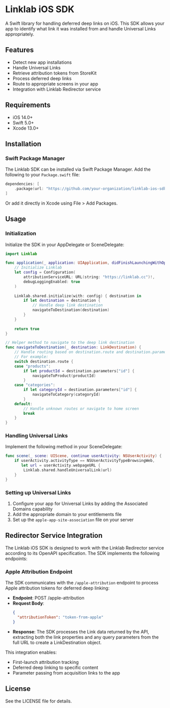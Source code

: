 # Linklab iOS SDK

A Swift library for handling deferred deep links on iOS. This SDK allows your app to identify what link it was installed from and handle Universal Links appropriately.

## Features

- Detect new app installations
- Handle Universal Links
- Retrieve attribution tokens from StoreKit
- Process deferred deep links
- Route to appropriate screens in your app
- Integration with Linklab Redirector service

## Requirements

- iOS 14.0+
- Swift 5.0+
- Xcode 13.0+

## Installation

### Swift Package Manager

The Linklab SDK can be installed via Swift Package Manager. Add the following to your `Package.swift` file:

```swift
dependencies: [
    .package(url: "https://github.com/your-organization/linklab-ios-sdk.git", from: "1.0.0")
]
```

Or add it directly in Xcode using File > Add Packages.

## Usage

### Initialization

Initialize the SDK in your AppDelegate or SceneDelegate:

```swift
import Linklab

func application(_ application: UIApplication, didFinishLaunchingWithOptions launchOptions: [UIApplication.LaunchOptionsKey: Any]?) -> Bool {
    // Initialize Linklab
    let config = Configuration(
        attributionServiceURL: URL(string: "https://linklab.cc")!,
        debugLoggingEnabled: true
    )
    
    Linklab.shared.initialize(with: config) { destination in
        if let destination = destination {
            // Handle deep link destination
            navigateToDestination(destination)
        }
    }
    
    return true
}

// Helper method to navigate to the deep link destination
func navigateToDestination(_ destination: LinkDestination) {
    // Handle routing based on destination.route and destination.parameters
    // For example:
    switch destination.route {
    case "products":
        if let productId = destination.parameters["id"] {
            navigateToProduct(productId)
        }
    case "categories":
        if let categoryId = destination.parameters["id"] {
            navigateToCategory(categoryId)
        }
    default:
        // Handle unknown routes or navigate to home screen
        break
    }
}
```

### Handling Universal Links

Implement the following method in your SceneDelegate:

```swift
func scene(_ scene: UIScene, continue userActivity: NSUserActivity) {
    if userActivity.activityType == NSUserActivityTypeBrowsingWeb,
       let url = userActivity.webpageURL {
        Linklab.shared.handleUniversalLink(url)
    }
}
```

### Setting up Universal Links

1. Configure your app for Universal Links by adding the Associated Domains capability
2. Add the appropriate domain to your entitlements file
3. Set up the `apple-app-site-association` file on your server

## Redirector Service Integration

The Linklab iOS SDK is designed to work with the Linklab Redirector service according to its OpenAPI specification. The SDK implements the following endpoints:

### Apple Attribution Endpoint

The SDK communicates with the `/apple-attribution` endpoint to process Apple attribution tokens for deferred deep linking:

- **Endpoint**: POST /apple-attribution
- **Request Body**: 
  ```json
  {
    "attributionToken": "token-from-apple"
  }
  ```
- **Response**: The SDK processes the Link data returned by the API, extracting both the link properties and any query parameters from the full URL to create a LinkDestination object.

This integration enables:
- First-launch attribution tracking
- Deferred deep linking to specific content
- Parameter passing from acquisition links to the app

## License

See the LICENSE file for details.
